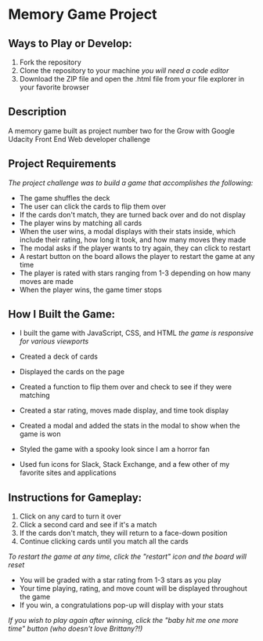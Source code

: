 # Memory Game Project

## Ways to Play or Develop:
1. Fork the repository
2. Clone the repository to your machine *you will need a code editor*
3. Download the ZIP file and open the .html file from your file explorer in your favorite      browser

## Description
A memory game built as project number two for the Grow with Google Udacity Front End Web developer challenge

## Project Requirements
*The project challenge was to build a game that accomplishes the following:*
- The game shuffles the deck
- The user can click the cards to flip them over
- If the cards don't match, they are turned back over and do not display
- The player wins by matching all cards
- When the user wins, a modal displays with their stats inside, which include their rating,   how long it took, and how many moves they made
- The modal asks if the player wants to try again, they can click to restart
- A restart button on the board allows the player to restart the game at any time
- The player is rated with stars ranging from 1-3 depending on how many moves are made
- When the player wins, the game timer stops

## How I Built the Game:
- I built the game with JavaScript, CSS, and HTML
*the game is responsive for various viewports*

- Created a deck of cards
- Displayed the cards on the page
- Created a function to flip them over and check to see if they were matching
- Created a star rating, moves made display, and time took display
- Created a modal and added the stats in the modal to show when the game is won
- Styled the game with a spooky look since I am a horror fan
- Used fun icons for Slack, Stack Exchange, and a few other of my favorite sites and
  applications

## Instructions for Gameplay:
1. Click on any card to turn it over
2. Click a second card and see if it's a match
3. If the cards don't match, they will return to a face-down position
4. Continue clicking cards until you match all the cards

*To restart the game at any time, click the "restart" icon and the board will reset*

- You will be graded with a star rating from 1-3 stars as you play
- Your time playing, rating, and move count will be displayed throughout the game
- If you win, a congratulations pop-up will display with your stats

*If you wish to play again after winning, click the "baby hit me one more time" button (who doesn't love Brittany?!)*